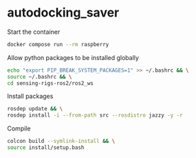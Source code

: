 # autodocking_saver

Start the container
```bash
docker compose run --rm raspberry
```

Allow python packages to be installed globally
```bash
echo "export PIP_BREAK_SYSTEM_PACKAGES=1" >> ~/.bashrc && \
source ~/.bashrc && \
cd sensing-rigs-ros2/ros2_ws
```

Install packages
```bash
rosdep update && \
rosdep install -i --from-path src --rosdistro jazzy -y -r
```

Compile
```bash
colcon build --symlink-install && \
source install/setup.bash
```
